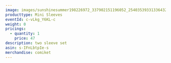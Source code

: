 ```yaml
---
image: images/sunshinesummer198226972_337902151196052_2540353933133643222_n.png
producttype: Mini Sleeves
eventId: c-vLkg_Y6KL-c
weight: 0
pricings:
  - quantity: 1
    price: 47
description: two sleeve set
asin: s-IFnLbtpIe-s
merchandise: comiket
---
```

